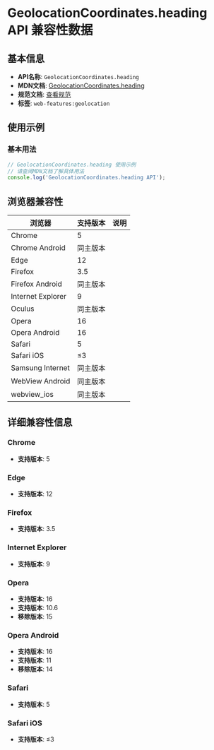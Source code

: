 # GeolocationCoordinates.heading API 兼容性数据

## 基本信息

- **API名称**: `GeolocationCoordinates.heading`
- **MDN文档**: [GeolocationCoordinates.heading](https://developer.mozilla.org/docs/Web/API/GeolocationCoordinates/heading)
- **规范文档**: [查看规范](https://w3c.github.io/geolocation/#heading-attribute)
- **标签**: `web-features:geolocation`

## 使用示例

### 基本用法

```javascript
// GeolocationCoordinates.heading 使用示例
// 请查阅MDN文档了解具体用法
console.log('GeolocationCoordinates.heading API');
```

## 浏览器兼容性

| 浏览器 | 支持版本 | 说明 |
|--------|----------|------|
| Chrome | 5 |  |
| Chrome Android | 同主版本 |  |
| Edge | 12 |  |
| Firefox | 3.5 |  |
| Firefox Android | 同主版本 |  |
| Internet Explorer | 9 |  |
| Oculus | 同主版本 |  |
| Opera | 16 |  |
| Opera Android | 16 |  |
| Safari | 5 |  |
| Safari iOS | ≤3 |  |
| Samsung Internet | 同主版本 |  |
| WebView Android | 同主版本 |  |
| webview_ios | 同主版本 |  |

## 详细兼容性信息

### Chrome

- **支持版本**: 5

### Edge

- **支持版本**: 12

### Firefox

- **支持版本**: 3.5

### Internet Explorer

- **支持版本**: 9

### Opera

- **支持版本**: 16
- **支持版本**: 10.6
- **移除版本**: 15

### Opera Android

- **支持版本**: 16
- **支持版本**: 11
- **移除版本**: 14

### Safari

- **支持版本**: 5

### Safari iOS

- **支持版本**: ≤3

